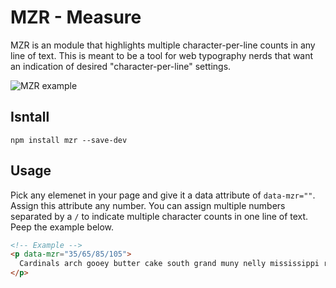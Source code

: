 # MZR - Measure

MZR is an module that highlights multiple character-per-line counts in any line of text. This is meant to be a tool for web typography nerds that want an indication of desired "character-per-line" settings.

![MZR example](relative/path/to/example.png?raw=true "MZR example")

## Isntall

```
npm install mzr --save-dev
```

## Usage
Pick any elemenet in your page and give it a data attribute of `data-mzr=""`. Assign this attribute any number. You can assign multiple numbers separated by a `/` to indicate multiple character counts in one line of text. Peep the example below.

```html
<!-- Example -->
<p data-mzr="35/65/85/105">
  Cardinals arch gooey butter cake south grand muny nelly mississippi river, CWE barnes-jewish hospital toasted ravioli anheuser-busch neon sign. Lindbergh St. Louis science center and zoo turtle park soulard bowling riverfront times. Delmar loop blueberry hill tivoli COCA moonrise hotel RAC answers.com washington university forest park spanish pavilion art hill.
</p>

```


